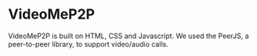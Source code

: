 # VideoMeP2P

VideoMeP2P is built on HTML, CSS and Javascript. We used the PeerJS, a peer-to-peer library, to support video/audio calls.  

